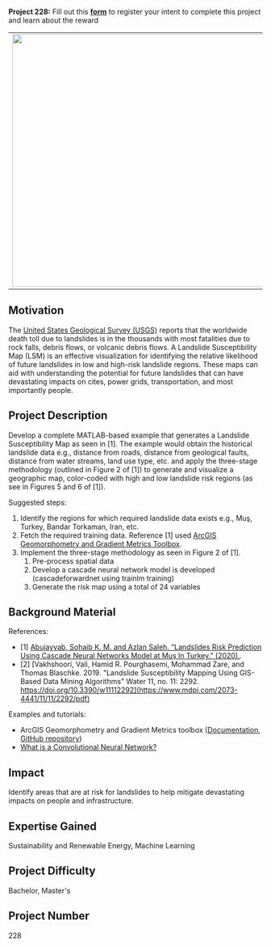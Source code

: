 **Project 228:** Fill out this <strong>[form](https://forms.office.com/Pages/ResponsePage.aspx?id=ETrdmUhDaESb3eUHKx3B5lOTzSa_A6lPqq2LJKzvpM5UMTBZRkc4UTRETjFERVRDWllQRE40OUFSQS4u)</strong> to  register your intent to complete this project and learn about the reward

<table>
<td><img src="https://gist.githubusercontent.com/robertogl/e0115dc303472a9cfd52bbbc8edb7665/raw/landslide.jpg"  width=500 /></td>
<td><p><h1>Landslide Susceptibility Mapping using Machine Learning</h1></p>
<p>Develop a tool to identify and visualize geographical areas susceptible to landslides.</p>
</table>

## Motivation

The [United States Geological Survey (USGS)](https://www.usgs.gov/) reports that the worldwide death toll due to landslides is in the thousands with most fatalities due to rock falls, debris flows, or volcanic debris flows. A Landslide Susceptibility Map (LSM) is an effective visualization for identifying the relative likelihood of future landslides in low and high-risk landslide regions. These maps can aid with understanding the potential for future landslides that can have devastating impacts on cites, power grids, transportation, and most importantly people.

## Project Description

Develop a complete MATLAB-based example that generates a Landslide Susceptibility Map as seen in [1]. The example would obtain the historical landslide data e.g., distance from roads, distance from geological faults, distance from water streams, land use type, etc. and apply the three-stage methodology (outlined in Figure 2 of [1]) to generate and visualize a geographic map,
color-coded with high and low landslide risk regions (as see in Figures 5 and 6  of [1]).

Suggested steps:
1.	Identify the regions for which required landslide data exists e.g., Muş, Turkey, Bandar Torkaman, Iran, etc.
2.	Fetch the required training data.  Reference [1] used [ArcGIS Geomorphometry and Gradient Metrics Toolbox](https://github.com/jeffreyevans/GradientMetrics).
3.	Implement the three-stage methodology as seen in Figure 2 of [1].
	1.	Pre-process spatial data
	2.	Develop a cascade neural network model is developed (cascadeforwardnet using trainlm training)
	3.	Generate the risk map using a total of 24 variables

## Background Material

References:
- [1] [Abujayyab, Sohaib K. M. and Azlan Saleh. “Landslides Risk Prediction Using Cascade Neural Networks Model at Muş In Turkey.” (2020).](https://iopscience.iop.org/article/10.1088/1755-1315/540/1/012081/pdf).
- [2] [Vakhshoori, Vali, Hamid R. Pourghasemi, Mohammad Zare, and Thomas Blaschke. 2019. "Landslide Susceptibility Mapping Using GIS-Based Data Mining Algorithms" Water 11, no. 11: 2292. https://doi.org/10.3390/w11112292](https://www.mdpi.com/2073-4441/11/11/2292/pdf)

Examples and tutorials:
- ArcGIS Geomorphometry and Gradient Metrics toolbox ([Documentation](https://evansmurphy.wixsite.com/evansspatial/arcgis-gradient-metrics-toolbox), [GitHub repository](https://github.com/jeffreyevans/GradientMetrics)) 
- [What is a Convolutional Neural Network?](https://www.mathworks.com/discovery/convolutional-neural-network-matlab.html)


## Impact

Identify areas that are at risk for landslides to help mitigate devastating impacts on people and infrastructure.

## Expertise Gained 

Sustainability and Renewable Energy, Machine Learning


## Project Difficulty

Bachelor, Master's 

## Project Number

228
